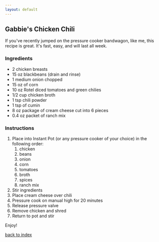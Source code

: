 ```yaml
---
layout: default
---
```


<!---
This is a comment. Note the triple dash to start, but double to end
-->

## Gabbie's Chicken Chili
<!---
Put your name or github username somewhere
-->
If you've recently jumped on the pressure cooker bandwagon, like me, this recipe is great. It's fast, easy, and will last all week. 

### Ingredients
- 2 chicken breasts
- 15 oz blackbeans (drain and rinse)
- 1 medium onion chopped
- 15 oz of corn 
- 10 oz Rotel diced tomatoes and green chilies
- 1/2 cup chicken broth
- 1 tsp chili powder
- 1 tsp of cumin
- 8 oz package of cream cheese cut into 6 pieces
- 0.4 oz packet of ranch mix


### Instructions
1. Place into Instant Pot (or any pressure cooker of your choice) in the following order:
   1. chicken
   2. beans
   3. onion
   4. corn
   5. tomatoes
   6. broth
   7. spices
   8. ranch mix
2. Stir ingredients 
3. Place cream cheese over chili
4. Pressure cook on manual high for 20 minutes
5. Release pressure valve
6. Remove chicken and shred
7. Return to pot and stir

Enjoy!

<!--
Keep this link to return to the index
-->
[back to index](../)